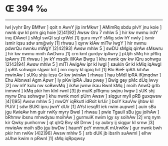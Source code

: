 # Œ 394 ‰
---
lwl jvyhr Bry BMfwr ] qoit n AwvY jip inrMkwr ] AMimRq sbdu pIvY jnu
koie ] nwnk qw kI prm giq hoie ]2]41]92] Awsw Gru 7 mhlw 5 ]
hir kw nwmu irdY inq iDAweI ] sMgI swQI sgl qrWeI ]1] guru myrY sMig
sdw hY nwly ] ismir ismir iqsu sdw sm@wly ]1] rhwau ] qyrw kIAw mITw
lwgY ] hir nwmu pdwrQu nwnku mWgY ]2]42]93] Awsw mhlw 5 ] swDU
sMgiq qirAw sMswru ] hir kw nwmu mnih AwDwru ]1] crn kml gurdyv
ipAwry ] pUjih sMq hir pRIiq ipAwry ]1] rhwau ] jw kY msqik iliKAw
Bwgu ] khu nwnk qw kw iQru sohwgu ]2]43]94] Awsw mhlw 5 ] mITI
AwigAw ipr kI lwgI ] saukin Gr kI kMiq iqAwgI ] ipRA sohwgin
sIgwir krI ] mn myry kI qpiq hrI ]1] Blo BieE ipRA kihAw mwinAw
] sUKu shju iesu Gr kw jwinAw ] rhwau ] hau bMdI ipRA iKjmqdwr ]
Ehu AibnwsI Agm Apwr ] ly pKw ipRA Jlau pwey ] Bwig gey pMc dUq
lwvy ]2] nw mY kulu nw soBwvMq ] ikAw jwnw ikau BwnI kMq ] moih AnwQ
grIb inmwnI ] kMq pkir hm kInI rwnI ]3] jb muiK pRIqmu swjnu lwgw
] sUK shj myrw Dnu sohwgw ] khu nwnk morI pUrn Awsw ] siqgur mylI
pRB guxqwsw ]4]1]95] Awsw mhlw 5 ] mwQY iqRkutI idRsit krUir ] bolY
kauVw ijhbw kI PUiV ] sdw BUKI ipru jwnY dUir ]1] AYsI iesqRI iek
rwim aupweI ] auin sBu jgu KwieAw hm guir rwKy myry BweI ] rhwau ]
pwie TgaulI sBu jgu joihAw ] bRhmw ibsnu mhwdyau moihAw ] gurmuiK
nwim lgy sy soihAw ]2] vrq nym kir Qwky punhcrnw ] qt qIrQ Bvy
sB Drnw ] sy aubry ij siqgur kI srnw ]3] mwieAw moih sBo jgu bwDw
] haumY pcY mnmuK mUrwKw ] gur nwnk bwh pkir hm rwKw ]4]2]96]
Awsw mhlw 5 ] srb dUK jb ibsrih suAwmI ] eIhw aUhw kwim n pRwnI
]1] sMq iqRpqwsy
####
